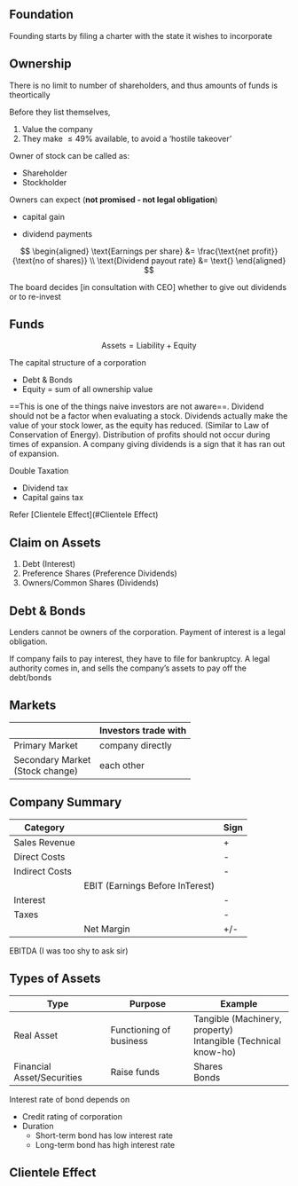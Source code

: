## Foundation

Founding starts by filing a charter with the state it wishes to incorporate

## Ownership

There is no limit to number of shareholders, and thus amounts of funds is theortically 

Before they list themselves, 

1. Value the company
2. They make $\le 49 \%$ available, to avoid a ‘hostile takeover’

Owner of stock can be called as:

- Shareholder
- Stockholder

Owners can expect (**not promised - not legal obligation**)

- capital gain

- dividend payments

$$
\begin{aligned}
\text{Earnings per share} &=
\frac{\text{net profit}}{\text{no of shares}} \\
\text{Dividend payout rate} &=
\text{}
\end{aligned}
$$

The board decides [in consultation with CEO] whether to give out dividends or to re-invest

## Funds

$$
\text{Assets} = \text{Liability} + \text{Equity}
$$

The capital structure of a corporation

- Debt & Bonds
- Equity = sum of all ownership value

==This is one of the things naive investors are not aware==. Dividend should not be a factor when evaluating a stock. Dividends actually make the value of your stock lower, as the equity has reduced. (Similar to Law of Conservation of Energy). Distribution of profits should not occur during times of expansion. A company giving dividends is a sign that it has ran out of expansion.

Double Taxation

- Dividend tax
- Capital gains tax

Refer [Clientele Effect](#Clientele Effect)

## Claim on Assets

1. Debt (Interest)
2. Preference Shares (Preference Dividends)
3. Owners/Common Shares (Dividends)

## Debt & Bonds

Lenders cannot be owners of the corporation. Payment of interest is a legal obligation.

If company fails to pay interest, they have to file for bankruptcy. A legal authority comes in, and sells the company’s assets to pay off the debt/bonds

## Markets

|                                      | Investors trade with |
| ------------------------------------ | -------------------- |
| Primary Market                       | company directly     |
| Secondary Market<br />(Stock change) | each other           |

## Company Summary

| Category       |                                 | Sign |
| -------------- | ------------------------------- | ---- |
| Sales Revenue  |                                 | +    |
| Direct Costs   |                                 | -    |
| Indirect Costs |                                 | -    |
|                | EBIT (Earnings Before InTerest) |      |
| Interest       |                                 | -    |
| Taxes          |                                 | -    |
|                | Net Margin                      | +/-  |

EBITDA (I was too shy to ask sir)

## Types of Assets

| Type                       | Purpose                 | Example                                                      |
| -------------------------- | ----------------------- | ------------------------------------------------------------ |
| Real Asset                 | Functioning of business | Tangible (Machinery, property)<br />Intangible (Technical know-ho) |
| Financial Asset/Securities | Raise funds             | Shares<br />Bonds                                            |

Interest rate of bond depends on

- Credit rating of corporation
- Duration
  - Short-term bond has low interest rate
  - Long-term bond has high interest rate

## Clientele Effect

